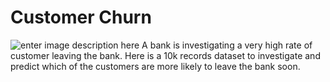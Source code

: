 # Customer Churn
![enter image description here](https://growrevenue.io/wp-content/uploads/2019/04/pasted-image-0-28.png)
A bank is investigating a very high rate of customer leaving the bank. Here is a 10k records dataset to investigate and predict which of the customers are more likely to leave the bank soon.
